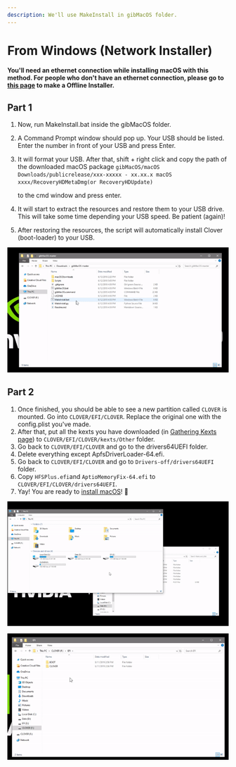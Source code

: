 ```yaml
---
description: We'll use MakeInstall in gibMacOS folder.
---
```


# From Windows \(Network Installer\)

#### **You'll need an ethernet connection while installing macOS with this method. For people who don't have an ethernet connection, please go to** [**this page**](from-windows-direct-download/convert-the-installer-to-offline.md) **to make a Offline Installer.**

## Part 1

1. Now, run MakeInstall.bat inside the gibMacOS folder.
2. A Command Prompt window should pop up. Your USB should be listed. Enter the number in front of your USB and press Enter.
3. It will format your USB. After that, shift + right click and copy the path of the downloaded macOS package `gibMacOS/macOS Downloads/publicrelease/xxx-xxxxx - xx.xx.x macOS xxxx/RecoveryHDMetaDmg(or RecoveryHDUpdate)`

    to the cmd window and press enter.

4. It will start to extract the resources and restore them to your USB drive. This will take some time depending your USB speed. Be patient \(again\)!
5. After restoring the resources, the script will automatically install Clover \(boot-loader\) to your USB.

![](../../.gitbook/assets/ezgif-4-8fa1279bb84c.gif)

## Part 2

1. Once finished, you should be able to see a new partition called `CLOVER` is mounted. Go into `CLOVER/EFI/CLOVER`. Replace the original one with the config.plist you've made.
2. After that, put all the kexts you have downloaded \(in [Gathering Kexts page](../get-started/gathering-kexts.md)\) to `CLOVER/EFI/CLOVER/kexts/Other` folder.
3. Go back to `CLOVER/EFI/CLOVER` and go to the drivers64UEFI folder.
4. Delete everything except ApfsDriverLoader-64.efi.
5. Go back to `CLOVER/EFI/CLOVER` and go to `Drivers-off/drivers64UEFI` folder.
6. Copy `HFSPlus.efi`and `AptioMemoryFix-64.efi` to `CLOVER/EFI/CLOVER/drivers64UEFI`.
7. Yay! You are ready to [install macOS](../actual-installation-part-1.md)! 🥳 

![Steps 1 - 2 \(Copying kexts and config.plist\)](../../.gitbook/assets/ezgif-4-106771fe2b5a.gif)

![Steps 3 - 6 \(Copying drivers for Clover\)](../../.gitbook/assets/ezgif-4-dcd1cd3e8f07.gif)


